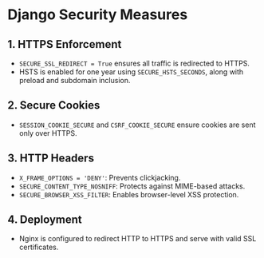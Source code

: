 # Django Security Measures

## 1. HTTPS Enforcement
- `SECURE_SSL_REDIRECT = True` ensures all traffic is redirected to HTTPS.
- HSTS is enabled for one year using `SECURE_HSTS_SECONDS`, along with preload and subdomain inclusion.

## 2. Secure Cookies
- `SESSION_COOKIE_SECURE` and `CSRF_COOKIE_SECURE` ensure cookies are sent only over HTTPS.

## 3. HTTP Headers
- `X_FRAME_OPTIONS = 'DENY'`: Prevents clickjacking.
- `SECURE_CONTENT_TYPE_NOSNIFF`: Protects against MIME-based attacks.
- `SECURE_BROWSER_XSS_FILTER`: Enables browser-level XSS protection.

## 4. Deployment
- Nginx is configured to redirect HTTP to HTTPS and serve with valid SSL certificates.
